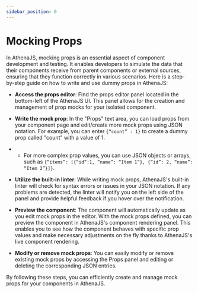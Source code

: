 ```yaml
---
sidebar_position: 0
---
```


# Mocking Props

In AthenaJS, mocking props is an essential aspect of component development and testing. It enables developers to simulate the data that their components receive from parent components or external sources, ensuring that they function correctly in various scenarios. Here is a step-by-step guide on how to write and use dummy props in AthenaJS:

- **Access the props editor**: Find the props editor panel located in the bottom-left of the AthenaJS UI. This panel allows for the creation and management of prop mocks for your isolated component.

- **Write the mock prop**: In the "Props" text area, you can load props from your component page and edit/create more mock props using JSON notation. For example, you can enter `{“count” : 1}` to create a dummy prop called "count" with a value of 1. 
  
- - For more complex prop values, you can use JSON objects or arrays, such as `{“items”: [{“id”:1, “name”: “Item 1”}, {“id”: 2, “name”: “Item 2”}]}`.

- **Utilize the built-in linter**: While writing mock props, AthenaJS's built-in linter will check for syntax errors or issues in your JSON notation. If any problems are detected, the linter will notify you on the left side of the panel and provide helpful feedback if you hover over the notification.

- **Preview the component**: The component will automatically update as you edit mock props in the editor. With the mock props defined, you can preview the component in AthenaJS's component rendering panel. This enables you to see how the component behaves with specific prop values and make necessary adjustments on the fly thanks to AthenaJS's live component rendering.

- **Modify or remove mock props**: You can easily modify or remove existing mock props by accessing the Props panel and editing or deleting the corresponding JSON entries.

By following these steps, you can efficiently create and manage mock props for your components in AthenaJS.
